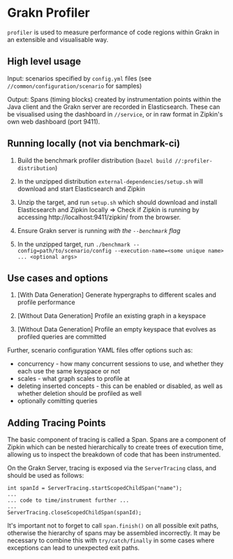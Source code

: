 # Grakn Profiler

`profiler` is used to measure performance of code regions within Grakn in an extensible and visualisable way.

## High level usage
Input: scenarios specified by `config.yml` files (see `//common/configuration/scenario` for samples)

Output: Spans (timing blocks) created by instrumentation points within the Java client and the Grakn
server are recorded in Elasticsearch. These can be visualised using the dashboard in `//service`,
or in raw format in Zipkin's own web dashboard (port 9411).


## Running locally (not via benchmark-ci)
1. Build the benchmark profiler distribution (`bazel build //:profiler-distribution`)

2. In the unzipped distribution `external-dependencies/setup.sh` will download and start Elasticsearch and Zipkin
2. Unzip the target, and run `setup.sh` which should download and install Elasticsearch and Zipkin locally
=> Check if Zipkin is running by accessing http://localhost:9411/zipkin/ from the browser.
3. Ensure Grakn server is running *with the `--benchmark` flag*
4. In the unzipped target, run `./benchmark --config=path/to/scenario/config --execution-name=<some unique name> ... <optional args>`


## Use cases and options
1. [With Data Generation] Generate hypergraphs to different scales and profile performance

2. [Without Data Generation] Profile an existing graph in a keyspace 

3. [Without Data Generation] Profile an empty keyspace that evolves as profiled queries are committed

Further, scenario configuration YAML files offer options such as:
* concurrency - how many concurrent sessions to use, and whether they each use the same keyspace or not
* scales - what graph scales to profile at
* deleting inserted concepts - this can be enabled or disabled, as well as whether deletion should be profiled as well
* optionally comitting queries

## Adding Tracing Points

The basic component of tracing is called a Span. Spans are a component of 
Zipkin which can be nested hierarchically to create trees of execution time, 
allowing us to inspect the breakdown of code that has been instrumented.

On the Grakn Server, tracing is exposed via the `ServerTracing` class,
and should be used as follows:

```
int spanId = ServerTracing.startScopedChildSpan("name");
...
... code to time/instrument further ...
...
ServerTracing.closeScopedChildSpan(spanId);
```

It's important not to forget to call `span.finish()` on all possible exit paths, otherwise
the hierarchy of spans may be assembled incorrectly. It may be necessary to combine this with `try/catch/finally`
in some cases where exceptions can lead to unexpected exit paths.
